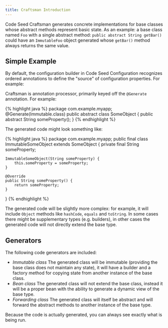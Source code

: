 ```yaml
---
title: Craftsman Introduction
---
```


Code Seed Craftsman generates concrete implementations for base classes whose abstract methods represent basic state. As an example: a base class named `Foo` with a single abstract method: `public abstract String getBar()` could have an `ImmutableFoo` object generated whose `getBar()` method always returns the same value.

Simple Example
--------------

By default, the configuration builder in Code Seed Configuration recognizes ordered annotations to define the "source" of configuration properties. For example:

Craftsman is annotation processor, primarily keyed off the `@Generate` annotation. For example:

{% highlight java %}
package com.example.myapp;
@Generate(Immutable.class)
public abstract class SomeObject {
    public abstract String someProperty();
}
{% endhighlight %}

The generated code might look something like:

{% highlight java %}
package com.example.myapp;
public final class ImmutableSomeObject extends SomeObject {
    private final String someProperty;
    
    ImmutableSomeObject(String someProperty) {
        this.someProperty = someProperty;	
    }
    
    @Override
    public String someProperty() {
        return someProperty;
    }
}
{% endhighlight %}

The generated code will be slightly more complex: for example, it will include `Object` methods like `hashCode`, `equals` and `toString`. In some cases there might be supplementary types (e.g. builders), in other cases the generated code will not directly extend the base type.

Generators
----------

The following code generators are included:

* _Immutable class_
  The generated class will be immutable (providing the base class does not maintain any state), it will have a builder and a factory method for copying state from another instance of the base class.
* _Bean class_
  The generated class will not extend the base class, instead it will be a proper bean with the ability to generate a dynamic view of the base type.
* _Forwarding class_
  The generated class will itself be abstract and will forward the abstract methods to another instance of the base type.

Because the code is actually generated, you can always see exactly what is being run.